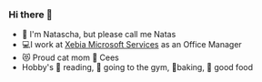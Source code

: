 ### Hi there 👋

- :princess: I'm Natascha, but please call me Natas
- 💻I work at [Xebia Microsoft Services](https://xebia.com/digital-transformation/microsoft-services/) as an Office Manager
- :heart_eyes_cat: Proud cat mom 💓 Cees
- Hobby's 📖 reading, :muscle: going to the gym, 🍰baking, 🍝 good food
